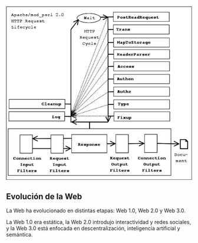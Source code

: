 
![Ciclo de vida de una petición web](media/peticionciclo.jpg)


<section>
  <h2>Evolución de la Web</h2>
  <p>La Web ha evolucionado en distintas etapas: Web 1.0, Web 2.0 y Web 3.0.</p>
  <p>La Web 1.0 era estática, la Web 2.0 introdujo interactividad y redes sociales, y la Web 3.0 
    está enfocada en descentralización, inteligencia artificial y semántica.</p>
</section>
